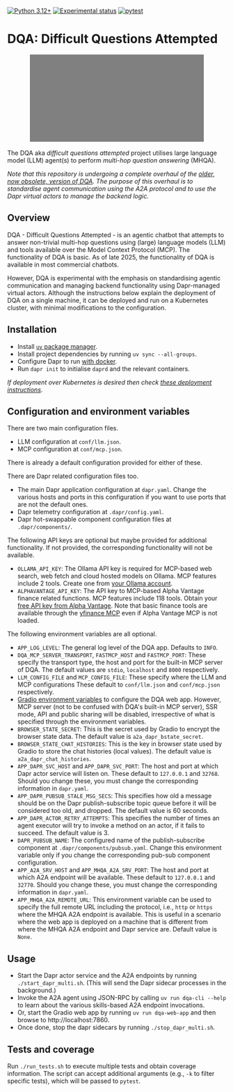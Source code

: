[![Python 3.12+](https://img.shields.io/badge/python-3.12+-blue?logo=python&logoColor=3776ab&labelColor=e4e4e4)](https://www.python.org/downloads/release/python-3120/)
[![Experimental status](https://img.shields.io/badge/Status-experimental-orange)](#) [![pytest](https://github.com/anirbanbasu/dqa/actions/workflows/uv-pytest.yml/badge.svg)](https://github.com/anirbanbasu/dqa/actions/workflows/uv-pytest.yml)

# DQA: Difficult Questions Attempted

<p align="center">
  <img width="400" height="200" src="https://raw.githubusercontent.com/anirbanbasu/dqa/master/docs/images/logo.svg" alt="dqa logo" style="filter: invert(0.5)">
</p>

The DQA aka _difficult questions attempted_ project utilises large language model (LLM) agent(s) to perform _multi-hop question answering_ (MHQA).

_Note that this repository is undergoing a complete overhaul of the [older, now obsolete, version of DQA](https://github.com/anirbanbasu/dqa-obsolete). The purpose of this overhaul is to standardise agent communication using the A2A protocol and to use the Dapr virtual actors to manage the backend logic._

## Overview
DQA - Difficult Questions Attempted - is an agentic chatbot that attempts to answer non-trivial multi-hop questions using (large) language models (LLM) and tools available over the Model Context Protocol (MCP). The functionality of DQA is basic. As of late 2025, the functionality of DQA is available in most commercial chatbots.

However, DQA is experimental with the emphasis on standardising agentic communication and managing backend functionality using Dapr-managed virtual actors. Although the instructions below explain the deployment of DQA on a single machine, it can be deployed and run on a Kubernetes cluster, with minimal modifications to the configuration.

## Installation

- Install [`uv` package manager](https://docs.astral.sh/uv/getting-started/installation/).
- Install project dependencies by running `uv sync --all-groups`.
- Configure Dapr to run [with docker](https://docs.dapr.io/operations/hosting/self-hosted/self-hosted-with-docker/).
- Run `dapr init` to initialise `daprd` and the relevant containers.

_If deployment over Kubernetes is desired then check [these deployment instructions](https://docs.dapr.io/operations/hosting/kubernetes/kubernetes-deploy/)_.

## Configuration and environment variables

There are two main configuration files.
 - LLM configuration at `conf/llm.json`.
 - MCP configuration at `conf/mcp.json`.

There is already a default configuration provided for either of these.

There are Dapr related configuration files too.
 - The main Dapr application configuration at `dapr.yaml`. Change the various hosts and ports in this configuration if you want to use ports that are not the default ones.
 - Dapr telemetry configuration at `.dapr/config.yaml`.
 - Dapr hot-swappable component configuration files at `.dapr/components/`.



The following API keys are optional but maybe provided for additional functionality. If not provided, the corresponding functionality will not be available.

 - `OLLAMA_API_KEY`: The Ollama API key is required for MCP-based web search, web fetch and cloud hosted models on Ollama. MCP features include 2 tools. Create one from [your Ollama account](https://ollama.com/settings/keys).
 - `ALPHAVANTAGE_API_KEY`: The API key to MCP-based Alpha Vantage finance related functions. MCP features include 118 tools. Obtain your [free API key from Alpha Vantage](https://www.alphavantage.co/support/#api-key). Note that basic finance tools are available through the [yfinance MCP](https://github.com/narumiruna/yfinance-mcp) even if Alpha Vantage MCP is not loaded.

The following environment variables are all optional.
 - `APP_LOG_LEVEL`: The general log level of the DQA app. Defaults to `INFO`.
 - `DQA_MCP_SERVER_TRANSPORT`, `FASTMCP_HOST` and `FASTMCP_PORT`: These specify the transport type, the host and port for the built-in MCP server of DQA. The default values are `stdio`, `localhost` and `8000` respectively.
 - `LLM_CONFIG_FILE` and `MCP_CONFIG_FILE`: These specify where the LLM and MCP configurations These default to `conf/llm.json` and `conf/mcp.json` respectively.
 - [Gradio environment variables](https://www.gradio.app/guides/environment-variables) to configure the DQA web app. However, MCP server (not to be confused with DQA's built-in MCP server), SSR mode, API and public sharing will be disabled, irrespective of what is specified through the environment variables.
 - `BROWSER_STATE_SECRET`: This is the secret used by Gradio to encrypt the browser state data. The default value is `a2a_dapr_bstate_secret`.
 - `BROWSER_STATE_CHAT_HISTORIES`: This is the key in browser state used by Gradio to store the chat histories (local values). The default value is `a2a_dapr_chat_histories`.
 - `APP_DAPR_SVC_HOST` and `APP_DAPR_SVC_PORT`: The host and port at which Dapr actor service will listen on. These default to `127.0.0.1` and `32768`. Should you change these, you must change the corresponding information in `dapr.yaml`.
 - `APP_DAPR_PUBSUB_STALE_MSG_SECS`: This specifies how old a message should be on the Dapr publish-subscribe topic queue before it will be considered too old, and dropped. The default value is 60 seconds.
 - `APP_DAPR_ACTOR_RETRY_ATTEMPTS`: This specifies the number of times an agent executor will try to invoke a method on an actor, if it fails to succeed. The default value is 3.
 - `DAPR_PUBSUB_NAME`: The configured name of the publish-subscribe component at `.dapr/components/pubsub.yaml`. Change this environment variable only if you change the corresponding pub-sub component configuration.
 - `APP_A2A_SRV_HOST` and `APP_MHQA_A2A_SRV_PORT`: The host and port at which A2A endpoint will be available. These default to `127.0.0.1` and `32770`. Should you change these, you must change the corresponding information in `dapr.yaml`.
 - `APP_MHQA_A2A_REMOTE_URL`: This environment variable can be used to specify the full remote URL including the protocol, i.e., `http` or `https` where the MHQA A2A endpoint is available. This is useful in a scenario where the web app is deployed on a machine that is different from where the MHQA A2A endpoint and Dapr service are. Default value is `None`.

## Usage

- Start the Dapr actor service and the A2A endpoints by running `./start_dapr_multi.sh`. (This will send the Dapr sidecar processes in the background.)
- Invoke the A2A agent using JSON-RPC by calling `uv run dqa-cli --help` to learn about the various skills-based A2A endpoint invocations.
- Or, start the Gradio web app by running `uv run dqa-web-app` and then browse to http://localhost:7860.
- Once done, stop the dapr sidecars by running `./stop_dapr_multi.sh`.

## Tests and coverage

Run `./run_tests.sh` to execute multiple tests and obtain coverage information. The script can accept additional arguments (e.g., `-k` to filter specific tests), which will be passed to `pytest`.
